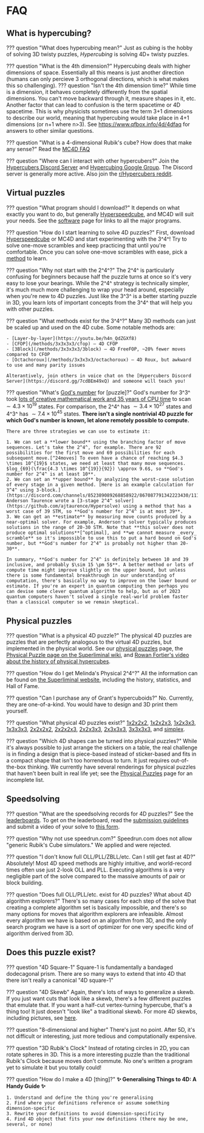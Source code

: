 # FAQ

## What is hypercubing?

??? question "What does hypercubing mean?"
    Just as cubing is the hobby of solving 3D twisty puzzles, *Hypercubing* is solving 4D+ twisty puzzles.

??? question "What is the 4th dimension?"
    Hypercubing deals with higher dimensions of space. Essentially all this means is just another direction (humans can only percieve 3 orthogonal directions, which is what makes this so challenging).
    ??? question "Isn't the 4th dimension time?"
        While time is a dimension, it behaves completely differently from the spatial dimensions. You can't move backward through it, measure shapes in it, etc. Another factor that can lead to confusion is the term spacetime or 4D spacetime. This is why physicists sometimes use the term 3+1 dimensions to describe our world, meaning that hypercubing would take place in 4+1 dimensions (or n+1 where n>3).
    See <https://www.qfbox.info/4d/4dfaq> for answers to other similar questions.

??? question "What is a 4-dimensional Rubik's cube? How does that make any sense?"
    Read the [MC4D FAQ](https://superliminal.com/cube/faq.html)


??? question "Where can I interact with other hypercubers?"
    Join the [Hypercubers Discord Server](https://discord.gg/7cdBEm49xQ) and [Hypercubing Google Group](https://groups.google.com/g/hypercubing). The Discord server is generally more active. Also join the [r/Hypercubers reddit](https://www.reddit.com/r/Hypercubers/).

## Virtual puzzles

??? question "What program should I download?"
    It depends on what exactly you want to do, but generally [Hyperspeedcube](https://ajfarkas.dev/hyperspeedcube/), and MC4D will suit your needs. See the [software](/software) page for links to all the major programs.

??? question "How do I start learning to solve 4D puzzles?"
    First, download [Hyperspeedcube](https://ajfarkas.dev/hyperspeedcube/) or MC4D and start experimenting with the 3^4^! Try to solve one-move scrambles and keep practicing that until you're comfortable. Once you can solve one-move scrambles with ease, pick a [method](/methods) to learn.

??? question "Why not start with the 2^4^?"
    The 2^4^ is particularly confusing for beginners because half the puzzle turns at once so it's very easy to lose your bearings. While the 2^4^ strategy is technically simpler, it's much much more challenging to wrap your head around, especially when you're new to 4D puzzles. Just like the 3^3^ is a better starting puzzle in 3D, you learn lots of important concepts from the 3^4^ that will help you with other puzzles.

??? question "What methods exist for the 3^4^?"
    Many 3D methods can just be scaled up and used on the 4D cube. Some notable methods are:

    - [Layer-by-layer](https://youtu.be/h4n_QdZGXf8)
    - [CFOP](/methods/3x3x3x3/cfop) — 4D CFOP
    - [3Block](/methods/3x3x3x3/3block) — 4D FreeFOP, ~20% fewer moves compared to CFOP
    - [Octachoroux](/methods/3x3x3x3/octachoroux) — 4D Roux, but awkward to use and many parity issues

    Alterantively, join others in voice chat on the [Hypercubers Discord Server](https://discord.gg/7cdBEm49xQ) and someone will teach you!

??? question "What's [God's number][cube20] for \[puzzle]?"
    God's number for 3^3^ took [lots of creative mathematical work and 35 years of CPU time][cube20] to scan $\sim 4.3 \times 10^{19}$ states. For comparison, the 2^4^ has $\sim 3.4 \times 10^{27}$ states and 4^3^ has $\sim 7.4 \times 10^{45}$ states. **There isn't a single nontrivial 4D puzzle for which God's number is known, let alone remotely possible to compute.**

    There are three strategies we can use to estimate it:

    1. We can set a **lower bound** using the branching factor of move sequences. Let's take the 2^4^, for example. There are 92 possibilities for the first move and 69 possibilities for each subsequent move.[^24moves] To even have a chance of reaching $4.3 \times 10^{19}$ states, we need at least that many move sequences. $log_{69}(\frac{4.3 \times 10^{19}}{92}) \approx 9.6$, so **God's number for 2^4^ is at least 10**.
    2. We can set an **upper bound** by analyzing the worst-case solution of every stage in a given method. [Here is an example calculation for 3^4^ using 3-block.](https://discord.com/channels/852389089268858922/867087791342223430/1118646417091743746) Anderson Taurence wrote a [3-stage 2^4^ solver](https://github.com/ajtaurence/Hypersolve) using a method that has a worst case of 39 STM, so **God's number for 2^4^ is at most 39**.
    3. We can get an **estimate** by measuring move counts produced by a near-optimal solver. For example, Anderson's solver typically produces solutions in the range of 20-30 STM. Note that **this solver does not produce optimal solutions**[^optimal], and **we cannot measure _every_ scramble** so it's impossible to use this to put a hard bound on God's number, but **God's number for 2^4^ is probably not higher than 20-30**.

    In summary, **God's number for 2^4^ is definitely between 10 and 39 inclusive, and probably $\sim 15 \pm 5$**. A better method or lots of compute time might improve slightly on the upper bound, but unless there is some fundamental breakthrough in our understanding of computation, there's basically no way to improve on the lower bound or estimate. If you're an expert in quantum computing then perhaps you can devise some clever quantum algorithm to help, but as of 2023 quantum computers haven't solved a single real-world problem faster than a classical computer so we remain skeptical.

[cube20]: http://cube20.org/
[^24moves]: Only one cell on each axis matters. Each face has 24 orientations, but one of those is the identity and so doesn't matter. $23 \times 4 = 92$. For subsequent moves, must turn a different axis. $23 \times 3 = 69$ (nice)
[^optimal]: It does converge on optimal solutions when run for a very long time, but this is impractical for all but the simplest scrambles.

## Physical puzzles

??? question "What is a physical 4D puzzle?"
    The physical 4D puzzles are puzzles that are perfectly analogous to the virtual 4D puzzles, but implemented in the physical world. See our [physical puzzles](/puzzles/physical) page, the [Physical Puzzle page on the Superliminal wiki](http://wiki.superliminal.com/wiki/Physical_Puzzle), and [Rowan Fortier's video about the history of physical hypercubes](https://www.youtube.com/watch?v=QTc-rG-nunA).

??? question "How do I get Melinda's Physical 2^4^?"
    All the information can be found on [the Superliminal website](https://superliminal.com/cube/2x2x2x2/), including the history, statistics, and Hall of Fame.

??? question "Can I purchase any of Grant's hypercuboids?"
    No. Currently, they are one-of-a-kind. You would have to design and 3D print them yourself.

??? question "What physical 4D puzzles exist?"
    [1x2x2x2](/puzzles/physical/1x2x2x2), [1x2x2x3](/puzzles/physical/1x2x2x3), [1x2x3x3](/puzzles/physical/1x2x3x3), [1x3x3x3](/puzzles/physical/1x3x3x3), [2x2x2x2](/puzzles/physical/2x2x2x2), [2x2x2x3](/puzzles/physical/2x2x2x3), [2x2x3x3](/puzzles/physical/2x2x3x3), [2x3x3x3](/puzzles/physical/2x3x3x3), [3x3x3x3](/puzzles/physical/3x3x3x3), and [simplex](/puzzles/physical/4d-pyraminx).


??? question "Which 4D shapes can be turned into physical puzzles?"
    While it's always possible to just arrange the stickers on a table, the real challenge is in finding a design that is piece-based instead of sticker-based and fits in a compact shape that isn't too horrendous to turn. It just requires out-of-the-box thinking. We currently have several renderings for physical puzzles that haven't been built in real life yet; see the [Physical Puzzles](/puzzles/physical) page for an incomplete list.

## Speedsolving

??? question "What are the speedsolving records for 4D puzzles?"
    See the [leaderboards](/leaderboards). To get on the leaderboard, read the [submission guidelines](/leaderboards/rules) and submit a video of your solve to [this form](https://forms.gle/Y7Vpi3pb8989Ay8W8).

??? question "Why not use speedrun.com?"
    Speedrun.com does not allow "generic Rubik's Cube simulators." We applied and were rejected.

??? question "I don't know full OLL/PLL/ZBLL/etc. Can I still get fast at 4D?"
    Absolutely! Most 4D speed methods are highly intuitive, and world-record times often use just 2-look OLL and PLL. Executing algorithms is a very negligible part of the solve compared to the massive amounts of pair or block building.

??? question "Does full OLL/PLL/etc. exist for 4D puzzles? What about 4D algorithm explorers?"
    There's so many cases for each step of the solve that creating a complete algorithm set is basically impossible, and there's so many options for moves that algorithm explorers are infeasible. Almost every algorithm we have is based on an algorithm from 3D, and the only search program we have is a sort of optimizer for one very specific kind of algorithm derived from 3D.

## Does this puzzle exist?

??? question "4D Square-1"
    Square-1 is fundamentally a bandaged dodecagonal prism. There are so many ways to extend that into 4D that there isn't really a canonical "4D square-1"

??? question "4D Skewb"
    Again, there's lots of ways to generalize a skewb. If you just want cuts that look like a skewb, there's a few different puzzles that emulate that. If you want a half-cut vertex-turning hypercube, that's a thing too! It just doesn't "look like" a traditional skewb. For more 4D skewbs, including pictures, see [here](/puzzles/4d-skewb).

??? question "8-dimensional and higher"
    There's just no point. After 5D, it's not difficult or interesting, just more tedious and computationally expensive.

??? question "3D Rubik's Clock"
    Instead of rotating circles in 2D, you can rotate spheres in 3D. This is a more interesting puzzle than the traditional Rubik's Clock because moves don't commute. No one's written a program yet to simulate it but you totally could!

??? question "How do I make a 4D \[thing]?"
    **:sparkles: Generalising Things to 4D: A Handy Guide :sparkles:**

    1. Understand and define the thing you're generalising
    2. Find where your definitions reference or assume something dimension-specific
    3. Rewrite your definitions to avoid dimension-specificity
    4. Find 4D object that fits your new definitions (there may be one, several, or none)
